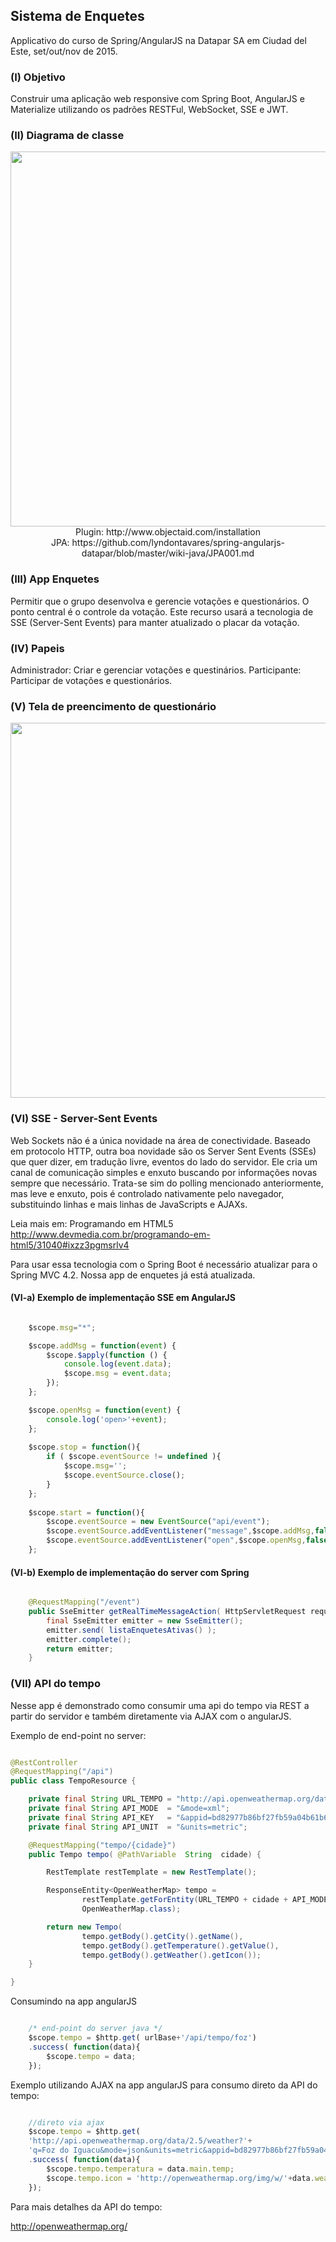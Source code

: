 ## Sistema de Enquetes

Applicativo do curso de Spring/AngularJS na Datapar SA em Ciudad del Este, set/out/nov de 2015.

### (I) Objetivo

Construir uma aplicação web responsive com Spring Boot, AngularJS e Materialize utilizando os padrões RESTFul, WebSocket, SSE e JWT.

### (II) Diagrama de classe

<p align="center">
<img src="https://github.com/lyndontavares/spring-angularjs-datapar/blob/master/app-Enquete/EnqueteSB2/src/main/java/com/idomine/appquizzer/model/uml/diagrama5.png" width="600">

<br>
Plugin: http://www.objectaid.com/installation
<br>
JPA: https://github.com/lyndontavares/spring-angularjs-datapar/blob/master/wiki-java/JPA001.md
</p>



### (III) App Enquetes

Permitir que o grupo desenvolva e gerencie votações e questionários. O ponto central é o controle da votação. Este recurso usará a tecnologia de SSE (Server-Sent Events) para manter atualizado o placar da votação. 

### (IV) Papeis

Administrador: Criar e gerenciar votações e questinários.
Participante: Participar de votações e questionários.

### (V) Tela de preencimento de questionário

<p align="center">
<img src="https://camo.githubusercontent.com/5af12318c1633b6ec9a8564c01ebdae4953e2640/687474703a2f2f6c796e646f6e746176617265732e6769746875622e696f2f696d616765732f323031352d31302d30355f32322d33322d31342e706e67" width="600">
</p>


### (VI) SSE - Server-Sent Events

Web Sockets não é a única novidade na área de conectividade. Baseado em protocolo HTTP, outra boa novidade são os Server Sent Events (SSEs) que quer dizer, em tradução livre, eventos do lado do servidor. Ele cria um canal de comunicação simples e enxuto buscando por informações novas sempre que necessário. Trata-se sim do polling mencionado anteriormente, mas leve e enxuto, pois é controlado nativamente pelo navegador, substituindo linhas e mais linhas de JavaScripts e AJAXs.

Leia mais em: Programando em HTML5 http://www.devmedia.com.br/programando-em-html5/31040#ixzz3pgmsrlv4

Para usar essa tecnologia com o Spring Boot é necessário atualizar para o Spring MVC 4.2. Nossa app de enquetes já está atualizada.


#### (VI-a) Exemplo de implementação SSE em AngularJS

```js

	$scope.msg="*";

	$scope.addMsg = function(event) {
		$scope.$apply(function () {
			console.log(event.data);
			$scope.msg = event.data;			
		});
	};

	$scope.openMsg = function(event) {
		console.log('open>'+event);
	};
	
	$scope.stop = function(){
		if ( $scope.eventSource != undefined ){
			$scope.msg='';
			$scope.eventSource.close();
		}	
	};
	
	$scope.start = function(){
		$scope.eventSource = new EventSource("api/event");
		$scope.eventSource.addEventListener("message",$scope.addMsg,false);  
		$scope.eventSource.addEventListener("open",$scope.openMsg,false);  
	};

```

#### (VI-b) Exemplo de implementação do server com Spring

```java

	@RequestMapping("/event")
	public SseEmitter getRealTimeMessageAction( HttpServletRequest request) throws Throwable {
		final SseEmitter emitter = new SseEmitter();
		emitter.send( listaEnquetesAtivas() );
		emitter.complete();
		return emitter;
	}

```

### (VII) API do tempo
Nesse app é demonstrado como consumir uma api do tempo via REST a partir do servidor e também diretamente via AJAX com o angularJS.

Exemplo de end-point no server:

```java

@RestController
@RequestMapping("/api")
public class TempoResource {

	private final String URL_TEMPO = "http://api.openweathermap.org/data/2.5/weather?q=";
	private final String API_MODE  = "&mode=xml";
	private final String API_KEY   = "&appid=bd82977b86bf27fb59a04b61b657fb6f";
	private final String API_UNIT  = "&units=metric";

	@RequestMapping("tempo/{cidade}")
	public Tempo tempo( @PathVariable  String  cidade) {

		RestTemplate restTemplate = new RestTemplate();

		ResponseEntity<OpenWeatherMap> tempo = 
				restTemplate.getForEntity(URL_TEMPO + cidade + API_MODE + API_UNIT+ API_KEY,
				OpenWeatherMap.class);

		return new Tempo(
				tempo.getBody().getCity().getName(),
				tempo.getBody().getTemperature().getValue(),
				tempo.getBody().getWeather().getIcon());
	}

}

```

Consumindo na app angularJS

```js

  	/* end-point do server java */
	$scope.tempo = $http.get( urlBase+'/api/tempo/foz')
	.success( function(data){
		$scope.tempo = data;
	});

```

Exemplo utilizando AJAX na app angularJS para consumo direto da API do tempo:

```js

	//direto via ajax
	$scope.tempo = $http.get( 
	'http://api.openweathermap.org/data/2.5/weather?'+
	'q=Foz do Iguacu&mode=json&units=metric&appid=bd82977b86bf27fb59a04b61b657fb6f')
	.success( function(data){
		$scope.tempo.temperatura = data.main.temp;
		$scope.tempo.icon = 'http://openweathermap.org/img/w/'+data.weather[0].icon+'.png';
	});

```

Para mais detalhes da API do tempo: 

http://openweathermap.org/
```


